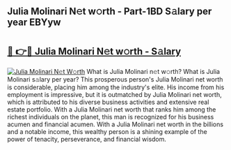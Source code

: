 ## Julia Molinari N𝚎t w𝚘rth - Part-1BD S𝚊lary per year EBYyw

# <h2><a href="http://gc0drp.nevu.top/?p=Julia+Molinari">🔗 👉🔴 Julia Molinari N𝚎t w𝚘rth - S𝚊lary</a></h2>

[![Julia Molinari N𝚎t W𝚘rth](https://i.imgur.com/Oavwk0R.jpeg)](http://gc0drp.nevu.top/?p=Julia+Molinari)
What is Julia Molinari n𝚎t w𝚘rth? What is Julia Molinari s𝚊lary per year?
This prosperous person's Julia Molinari net worth is considerable, placing him among the industry's elite. His income from his employment is impressive, but it is outmatched by Julia Molinari net worth, which is attributed to his diverse business activities and extensive real estate portfolio. With a Julia Molinari net worth that ranks him among the richest individuals on the planet, this man is recognized for his business acumen and financial acumen. With a Julia Molinari net worth in the billions and a notable income, this wealthy person is a shining example of the power of tenacity, perseverance, and financial wisdom.
